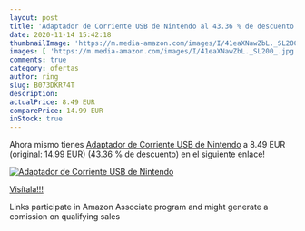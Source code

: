 ```yaml
---
layout: post
title: 'Adaptador de Corriente USB de Nintendo al 43.36 % de descuento'
date: 2020-11-14 15:42:18
thumbnailImage: 'https://m.media-amazon.com/images/I/41eaXNawZbL._SL200_.jpg'
images: [ 'https://m.media-amazon.com/images/I/41eaXNawZbL._SL200_.jpg' ]
comments: true
category: ofertas
author: ring
slug: B073DKR74T
description:
actualPrice: 8.49 EUR
comparePrice: 14.99 EUR
inStock: true
---
```


Ahora mismo tienes [Adaptador de Corriente USB de Nintendo](https://www.amazon.es/dp/B073DKR74T/?tag=tolees-21) a 8.49 EUR (original: 14.99 EUR) (43.36 %  de descuento) en el siguiente enlace!

[![Adaptador de Corriente USB de Nintendo](https://m.media-amazon.com/images/I/41eaXNawZbL._SL200_.jpg)](https://www.amazon.es/dp/B073DKR74T/?tag=tolees-21)

[Visítala!!!](https://www.amazon.es/dp/B073DKR74T/?tag=tolees-21)

Links participate in Amazon Associate program and might generate a comission on qualifying sales
